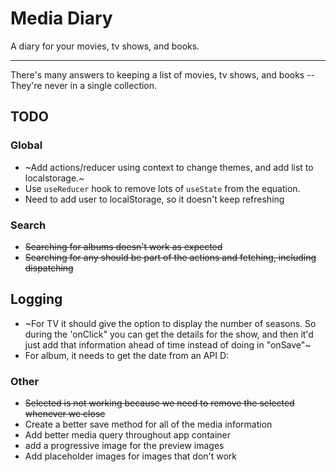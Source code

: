# Media Diary

A diary for your movies, tv shows, and books.

---

There's many answers to keeping a list of movies, tv shows, and books -- They're never in a
single collection.

## TODO

### Global

- ~Add actions/reducer using context to change themes, and add list to localstorage.~
- Use `useReducer` hook to remove lots of `useState` from the equation.
- Need to add user to localStorage, so it doesn't keep refreshing

### Search

- ~~Searching for albums doesn't work as expected~~
- ~~Searching for any should be part of the actions and fetching, including dispatching~~

## Logging

- ~For TV it should give the option to display the number of seasons. So during the 'onClick" you can
  get the details for the show, and then it'd just add that information ahead of time instead
  of doing in "onSave"~
- For album, it needs to get the date from an API D:

### Other

- ~~Selected is not working because we need to remove the selected whenever we close~~
- Create a better save method for all of the media information
- Add better media query throughout app container
- add a progressive image for the preview images
- Add placeholder images for images that don't work
